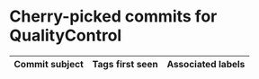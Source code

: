 # Cherry-picked commits for QualityControl

| Commit subject | Tags first seen | Associated labels |
| --- | --- | --- |
